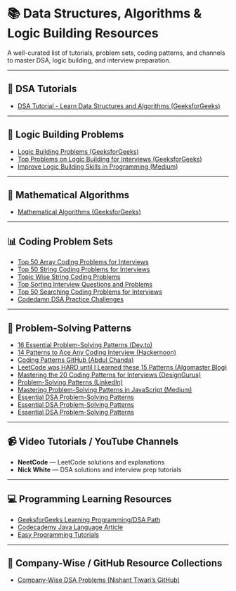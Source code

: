 # 📚 Data Structures, Algorithms & Logic Building Resources

A well-curated list of tutorials, problem sets, coding patterns, and channels to master DSA, logic building, and interview preparation.

---

## 📖 DSA Tutorials

- [DSA Tutorial - Learn Data Structures and Algorithms (GeeksforGeeks)](https://www.geeksforgeeks.org/dsa-tutorial-learn-data-structures-and-algorithms/)

---

## 🧠 Logic Building Problems

- [Logic Building Problems (GeeksforGeeks)](https://www.geeksforgeeks.org/logic-building-problems/)
- [Top Problems on Logic Building for Interviews (GeeksforGeeks)](https://www.geeksforgeeks.org/top-problems-on-logic-building-problems-for-interviews/)
- [Improve Logic Building Skills in Programming (Medium)](https://medium.com/javarevisited/steal-these-9-hacks-to-improve-logic-building-skills-in-programming-8e880eaedd83)

---

## 🔢 Mathematical Algorithms

- [Mathematical Algorithms (GeeksforGeeks)](https://www.geeksforgeeks.org/mathematical-algorithms/)

---

## 📊 Coding Problem Sets

- [Top 50 Array Coding Problems for Interviews](https://www.geeksforgeeks.org/top-50-array-coding-problems-for-interviews/)
- [Top 50 String Coding Problems for Interviews](https://www.geeksforgeeks.org/top-50-string-coding-problems-for-interviews/)
- [Topic Wise String Coding Problems](https://www.geeksforgeeks.org/string-problems-topicwise/)
- [Top Sorting Interview Questions and Problems](https://www.geeksforgeeks.org/top-sorting-interview-questions-and-problems/)
- [Top 50 Searching Coding Problems for Interviews](https://www.geeksforgeeks.org/top-50-searching-coding-problems-for-interviews/)
- [Codedamn DSA Practice Challenges](https://codedamn.com/challenge/dsa-practice#challenges)

---

## 📏 Problem-Solving Patterns

- [16 Essential Problem-Solving Patterns (Dev.to)](https://dev.to/saurabhkurve/16-essential-problem-solving-patterns-31p2)
- [14 Patterns to Ace Any Coding Interview (Hackernoon)](https://hackernoon.com/14-patterns-to-ace-any-coding-interview-question-c5bb3357f6ed)
- [Coding Patterns GitHub (Abdul Chanda)](https://github.com/Chanda-Abdul/Several-Coding-Patterns-for-Solving-Data-Structures-and-Algorithms-Problems-during-Interviews)
- [LeetCode was HARD until I Learned these 15 Patterns (Algomaster Blog)](https://blog.algomaster.io/p/15-leetcode-patterns)
- [Mastering the 20 Coding Patterns for Interviews (DesignGurus)](https://www.designgurus.io/blog/grokking-the-coding-interview-patterns)
- [Problem-Solving Patterns (LinkedIn)](https://www.linkedin.com/pulse/patterns-problem-solving-ankur-agrawal/)
- [Mastering Problem-Solving Patterns in JavaScript (Medium)](https://medium.com/@ndmangrule/mastering-problem-solving-patterns-in-javascript-20-essential-coding-patterns-part-1-580a00d09d24)
- [Essential DSA Problem-Solving Patterns](https://github.com/swap72/72Laboratories/blob/main/Curated_Plan/Essential%20DSA%20Problem-Solving%20Patterns.md) 
- [Essential DSA Problem-Solving Patterns](https://github.com/swap72/72Laboratories/blob/main/Curated_Plan/Essential%20Problem%20Solving%20Patterns.md) 
- [Essential DSA Problem-Solving Patterns](https://github.com/swap72/72Laboratories/blob/main/Curated_Plan/Problem%20Solving%20Patterns.md) 

---

## 📹 Video Tutorials / YouTube Channels

- **NeetCode** — LeetCode solutions and explanations
- **Nick White** — DSA solutions and interview prep tutorials

---

## 💻 Programming Learning Resources

- [GeeksforGeeks Learning Programming/DSA Path](https://www.geeksforgeeks.org/dsa-tutorial-learn-data-structures-and-algorithms/)
- [Codecademy Java Language Article](https://www.codecademy.com/articles/language/java)
- [Easy Programming Tutorials](https://www.easyprogramming.in/Tutorial)

---

## 📒 Company-Wise / GitHub Resource Collections

- [Company-Wise DSA Problems (Nishant Tiwari’s GitHub)](https://github.com/nishant-Tiwari24/company-wise-dsa/blob/main/logic-building.md)
